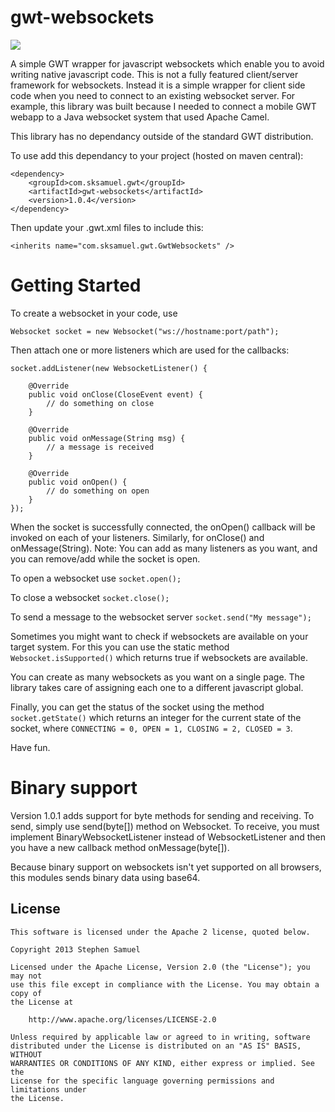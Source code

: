 gwt-websockets
==============

[<img src="https://img.shields.io/maven-central/v/com.sksamuel.gwt/gwt-websockets*.svg?label=latest%20release"/>](http://search.maven.org/#search%7Cga%7C1%7Ca%3A%22gwt-websockets%22)

A simple GWT wrapper for javascript websockets which enable you to avoid writing native javascript code. This is not a fully featured client/server framework for websockets. Instead it is a simple wrapper for client side code when you need to connect to an existing websocket server. For example, this library was built because I needed to connect a mobile GWT webapp to a Java websocket system that used Apache Camel.

This library has no dependancy outside of the standard GWT distribution.

To use add this dependancy to your project (hosted on maven central):

    <dependency>
        <groupId>com.sksamuel.gwt</groupId>
        <artifactId>gwt-websockets</artifactId>
        <version>1.0.4</version>
    </dependency>

Then update your .gwt.xml files to include this:

    <inherits name="com.sksamuel.gwt.GwtWebsockets" />

Getting Started
===============

To create a websocket in your code, use 

`Websocket socket = new Websocket("ws://hostname:port/path");`

Then attach one or more listeners which are used for the callbacks:

    socket.addListener(new WebsocketListener() {

        @Override
        public void onClose(CloseEvent event) {
    	    // do something on close
        }

        @Override
        public void onMessage(String msg) {
	        // a message is received
        }

        @Override
        public void onOpen() {
	        // do something on open
        }
    });
    
When the socket is successfully connected, the onOpen() callback will be invoked on each of your listeners. Similarly, for onClose() and onMessage(String). Note: You can add as many listeners as you want, and you can remove/add while the socket is open.

To open a websocket use `socket.open();`

To close a websocket `socket.close();`

To send a message to the websocket server `socket.send("My message");`

Sometimes you might want to check if websockets are available on your target system. For this you can use the static method `Websocket.isSupported()` which returns true if websockets are available.

You can create as many websockets as you want on a single page. The library takes care of assigning each one to a different javascript global.

Finally, you can get the status of the socket using the method `socket.getState()` which returns an integer for the
current state of the socket, where `CONNECTING = 0, OPEN = 1, CLOSING = 2, CLOSED = 3`.

Have fun.

Binary support
===============

Version 1.0.1 adds support for byte methods for sending and receiving. To send, simply use send(byte[]) method on Websocket. To receive, you must implement BinaryWebsocketListener instead of WebsocketListener and then you have a new callback method onMessage(byte[]).

Because binary support on websockets isn't yet supported on all browsers, this modules sends binary data using base64.

## License
```
This software is licensed under the Apache 2 license, quoted below.

Copyright 2013 Stephen Samuel

Licensed under the Apache License, Version 2.0 (the "License"); you may not
use this file except in compliance with the License. You may obtain a copy of
the License at

    http://www.apache.org/licenses/LICENSE-2.0

Unless required by applicable law or agreed to in writing, software
distributed under the License is distributed on an "AS IS" BASIS, WITHOUT
WARRANTIES OR CONDITIONS OF ANY KIND, either express or implied. See the
License for the specific language governing permissions and limitations under
the License.
```
